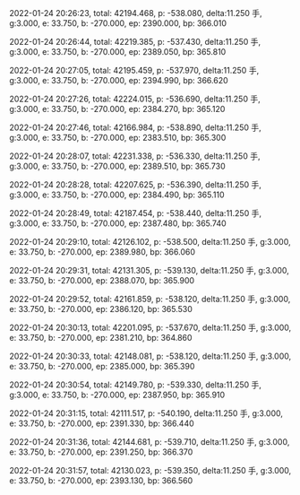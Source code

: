 2022-01-24 20:26:23, total: 42194.468, p: -538.080, delta:11.250 手, g:3.000, e: 33.750, b: -270.000, ep: 2390.000, bp: 366.010

2022-01-24 20:26:44, total: 42219.385, p: -537.430, delta:11.250 手, g:3.000, e: 33.750, b: -270.000, ep: 2389.050, bp: 365.810

2022-01-24 20:27:05, total: 42195.459, p: -537.970, delta:11.250 手, g:3.000, e: 33.750, b: -270.000, ep: 2394.990, bp: 366.620

2022-01-24 20:27:26, total: 42224.015, p: -536.690, delta:11.250 手, g:3.000, e: 33.750, b: -270.000, ep: 2384.270, bp: 365.120

2022-01-24 20:27:46, total: 42166.984, p: -538.890, delta:11.250 手, g:3.000, e: 33.750, b: -270.000, ep: 2383.510, bp: 365.300

2022-01-24 20:28:07, total: 42231.338, p: -536.330, delta:11.250 手, g:3.000, e: 33.750, b: -270.000, ep: 2389.510, bp: 365.730

2022-01-24 20:28:28, total: 42207.625, p: -536.390, delta:11.250 手, g:3.000, e: 33.750, b: -270.000, ep: 2384.490, bp: 365.110

2022-01-24 20:28:49, total: 42187.454, p: -538.440, delta:11.250 手, g:3.000, e: 33.750, b: -270.000, ep: 2387.480, bp: 365.740

2022-01-24 20:29:10, total: 42126.102, p: -538.500, delta:11.250 手, g:3.000, e: 33.750, b: -270.000, ep: 2389.980, bp: 366.060

2022-01-24 20:29:31, total: 42131.305, p: -539.130, delta:11.250 手, g:3.000, e: 33.750, b: -270.000, ep: 2388.070, bp: 365.900

2022-01-24 20:29:52, total: 42161.859, p: -538.120, delta:11.250 手, g:3.000, e: 33.750, b: -270.000, ep: 2386.120, bp: 365.530

2022-01-24 20:30:13, total: 42201.095, p: -537.670, delta:11.250 手, g:3.000, e: 33.750, b: -270.000, ep: 2381.210, bp: 364.860

2022-01-24 20:30:33, total: 42148.081, p: -538.120, delta:11.250 手, g:3.000, e: 33.750, b: -270.000, ep: 2385.000, bp: 365.390

2022-01-24 20:30:54, total: 42149.780, p: -539.330, delta:11.250 手, g:3.000, e: 33.750, b: -270.000, ep: 2387.950, bp: 365.910

2022-01-24 20:31:15, total: 42111.517, p: -540.190, delta:11.250 手, g:3.000, e: 33.750, b: -270.000, ep: 2391.330, bp: 366.440

2022-01-24 20:31:36, total: 42144.681, p: -539.710, delta:11.250 手, g:3.000, e: 33.750, b: -270.000, ep: 2391.250, bp: 366.370

2022-01-24 20:31:57, total: 42130.023, p: -539.350, delta:11.250 手, g:3.000, e: 33.750, b: -270.000, ep: 2393.130, bp: 366.560